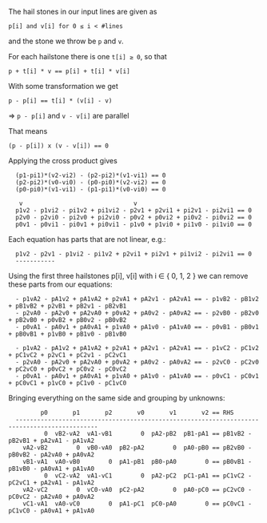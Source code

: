 The hail stones in our input lines are given as

```
p[i] and v[i] for 0 ≤ i < #lines
```

and the stone we throw be `p` and `v`.

For each hailstone there is one `t[i] ≥ 0`, so that

```
p + t[i] * v == p[i] + t[i] * v[i]
```

With some transformation we get

```
p - p[i] == t[i] * (v[i] - v)
```

⇒ `p - p[i]` and `v - v[i]` are parallel

That means

```
(p - p[i]) x (v - v[i]) == 0
```


Applying the cross product gives

```
  (p1-pi1)*(v2-vi2) - (p2-pi2)*(v1-vi1) == 0
  (p2-pi2)*(v0-vi0) - (p0-pi0)*(v2-vi2) == 0
  (p0-pi0)*(v1-vi1) - (p1-pi1)*(v0-vi0) == 0
```

```
   v                               v
  p1v2 - p1vi2 - pi1v2 + pi1vi2 - p2v1 + p2vi1 + pi2v1 - pi2vi1 == 0
  p2v0 - p2vi0 - pi2v0 + pi2vi0 - p0v2 + p0vi2 + pi0v2 - pi0vi2 == 0
  p0v1 - p0vi1 - pi0v1 + pi0vi1 - p1v0 + p1vi0 + pi1v0 - pi1vi0 == 0
```

Each equation has parts that are not linear, e.g.:

```
  p1v2 - p2v1 - p1vi2 - pi1v2 + p2vi1 + pi2v1 + pi1vi2 - pi2vi1 == 0
  -----------
```

Using the first three hailstones p[i], v[i] with i ∈ { 0, 1, 2 } we can remove
these parts from our equations:

```
  - p1vA2 - pA1v2 + pA1vA2 + p2vA1 + pA2v1 - pA2vA1 == - p1vB2 - pB1v2 + pB1vB2 + p2vB1 + pB2v1 - pB2vB1
  - p2vA0 - pA2v0 + pA2vA0 + p0vA2 + pA0v2 - pA0vA2 == - p2vB0 - pB2v0 + pB2vB0 + p0vB2 + pB0v2 - pB0vB2
  - p0vA1 - pA0v1 + pA0vA1 + p1vA0 + pA1v0 - pA1vA0 == - p0vB1 - pB0v1 + pB0vB1 + p1vB0 + pB1v0 - pB1vB0

  - p1vA2 - pA1v2 + pA1vA2 + p2vA1 + pA2v1 - pA2vA1 == - p1vC2 - pC1v2 + pC1vC2 + p2vC1 + pC2v1 - pC2vC1
  - p2vA0 - pA2v0 + pA2vA0 + p0vA2 + pA0v2 - pA0vA2 == - p2vC0 - pC2v0 + pC2vC0 + p0vC2 + pC0v2 - pC0vC2
  - p0vA1 - pA0v1 + pA0vA1 + p1vA0 + pA1v0 - pA1vA0 == - p0vC1 - pC0v1 + pC0vC1 + p1vC0 + pC1v0 - pC1vC0
```

Bringing everything on the same side and grouping by unknowns:

```
         p0       p1       p2       v0       v1       v2 == RHS
  ---------------------------------------------------------------------------------------------
          0  vB2-vA2  vA1-vB1        0  pA2-pB2  pB1-pA1 == pB1vB2 - pB2vB1 + pA2vA1 - pA1vA2
    vA2-vB2        0  vB0-vA0  pB2-pA2        0  pA0-pB0 == pB2vB0 - pB0vB2 - pA2vA0 + pA0vA2
    vB1-vA1  vA0-vB0        0  pA1-pB1  pB0-pA0        0 == pB0vB1 - pB1vB0 - pA0vA1 + pA1vA0
          0  vC2-vA2  vA1-vC1        0  pA2-pC2  pC1-pA1 == pC1vC2 - pC2vC1 + pA2vA1 - pA1vA2
    vA2-vC2        0  vC0-vA0  pC2-pA2        0  pA0-pC0 == pC2vC0 - pC0vC2 - pA2vA0 + pA0vA2
    vC1-vA1  vA0-vC0        0  pA1-pC1  pC0-pA0        0 == pC0vC1 - pC1vC0 - pA0vA1 + pA1vA0
```
